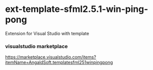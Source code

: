 # ext-template-sfml2.5.1-win-ping-pong
Extension for Visual Studio with template


### visualstudio marketplace
https://marketplace.visualstudio.com/items?itemName=AngaldSoft.templatesfml251winpingpong
